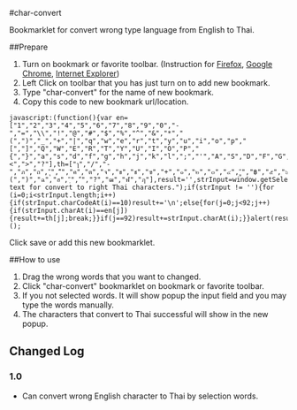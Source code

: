 #char-convert

Bookmarklet for convert wrong type language from English to Thai.

##Prepare

1. Turn on bookmark or favorite toolbar. (Instruction for [Firefox](http://support.mozilla.org/en-US/kb/bookmarks-toolbar-display-favorite-websites#os=win7&browser=fx19), [Google Chrome](http://support.google.com/chrome/bin/answer.py?hl=en&answer=95745), [Internet Explorer](http://windows.microsoft.com/en-us/windows-vista/show-or-hide-the-favorites-bar-in-internet-explorer-8))
2. Left Click on toolbar that you has just turn on to add new bookmark.
3. Type "char-convert" for the name of new bookmark.
4. Copy this code to new bookmark url/location.

```
javascript:(function(){var en=["1","2","3","4","5","6","7","8","9","0","-","=","\\","!","@","#","$","%","^","&","*","(",")","_","+","|","q","w","e","r","t","y","u","i","o","p","[","]","Q","W","E","R","T","Y","U","I","O","P","{","}","a","s","d","f","g","h","j","k","l",";","'","A","S","D","F","G","H","J","K","L",":","\"","z","x","c","v","b","n","m",",",".","/","Z","X","C","V","B","N","M","<",">","?"],th=["ๅ","/","-","ภ","ถ","ุ","ึ","ค","ต","จ","ข","ช","ฃ","+","๑","๒","๓","๔","ู","฿","๕","๖","๗","๘","๙","ฅ","ๆ","ไ","ำ","พ","ะ","ั","ี","ร","น","ย","บ","ล","๐","\"","ฎ","ฑ","ธ","ํ","๊","ณ","ฯ","ญ","ฐ",",","ฟ","ห","ก","ด","เ","้","่","า","ส","ว","ง","ฤ","ฆ","ฏ","โ","ฌ","็","๋","ษ","ศ","ซ",".","ผ","ป","แ","อ","ิ","ื","ท","ม","ใ","ฝ","(",")","ฉ","ฮ","ฺ","์","?","ฒ","ฬ","ฦ"],result='',strInput=window.getSelection().toString();if(strInput=='')strInput=prompt("Insert text for convert to right Thai characters.");if(strInput != ''){for (i=0;i<strInput.length;i++){if(strInput.charCodeAt(i)==10)result+='\n';else{for(j=0;j<92;j++){if(strInput.charAt(i)==en[j]){result+=th[j];break;}}if(j==92)result+=strInput.charAt(i);}}alert(result);}})();
```
Click save or add this new bookmarklet.


##How to use

1. Drag the wrong words that you want to changed.
2. Click "char-convert" bookmarklet on bookmark or favorite toolbar.
3. If you not selected words. It will show popup the input field and you may type the words manually.
4. The characters that convert to Thai successful will show in the new popup.


## Changed Log

### 1.0
* Can convert wrong English character to Thai by selection words. 
